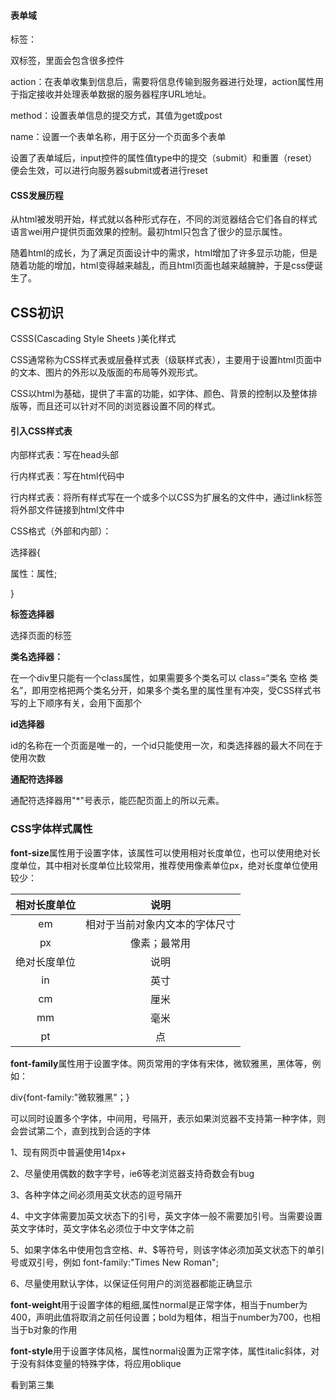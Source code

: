 #### 表单域

标签：    <form action="url地址" method="提交方式" name="表单名称" >   双标签，里面会包含很多控件

action：在表单收集到信息后，需要将信息传输到服务器进行处理，action属性用于指定接收并处理表单数据的服务器程序URL地址。

method：设置表单信息的提交方式，其值为get或post

name：设置一个表单名称，用于区分一个页面多个表单



设置了表单域后，input控件的属性值type中的提交（submit）和重置（reset）便会生效，可以进行向服务器submit或者进行reset

#### CSS发展历程

从html被发明开始，样式就以各种形式存在，不同的浏览器结合它们各自的样式语言wei用户提供页面效果的控制。最初html只包含了很少的显示属性。

随着html的成长，为了满足页面设计中的需求，html增加了许多显示功能，但是随着功能的增加，html变得越来越乱，而且html页面也越来越臃肿，于是css便诞生了。

## CSS初识

CSSS(Cascading Style Sheets )美化样式

CSS通常称为CSS样式表或层叠样式表（级联样式表），主要用于设置html页面中的文本、图片的外形以及版面的布局等外观形式。

CSS以html为基础，提供了丰富的功能，如字体、颜色、背景的控制以及整体排版等，而且还可以针对不同的浏览器设置不同的样式。

#### 引入CSS样式表

内部样式表：写在head头部

行内样式表：写在html代码中

行内样式表：将所有样式写在一个或多个以CSS为扩展名的文件中，通过link标签将外部文件链接到html文件中

CSS格式（外部和内部）：

选择器{

属性：属性;

}

**标签选择器**

选择页面的标签

**类名选择器：**

在一个div里只能有一个class属性，如果需要多个类名可以  class=“类名 空格 类名”，即用空格把两个类名分开，如果多个类名里的属性里有冲突，受CSS样式书写的上下顺序有关，会用下面那个

**id选择器**

id的名称在一个页面是唯一的，一个id只能使用一次，和类选择器的最大不同在于使用次数

**通配符选择器**

通配符选择器用"*"号表示，能匹配页面上的所以元素。

### CSS字体样式属性

**font-size**属性用于设置字体，该属性可以使用相对长度单位，也可以使用绝对长度单位，其中相对长度单位比较常用，推荐使用像素单位px，绝对长度单位使用较少：

| 相对长度单位 |              说明              |
| :----------: | :----------------------------: |
|      em      | 相对于当前对象内文本的字体尺寸 |
|      px      |          像素；最常用          |
| 绝对长度单位 |              说明              |
|      in      |              英寸              |
|      cm      |              厘米              |
|      mm      |              毫米              |
|      pt      |               点               |

**font-family**属性用于设置字体。网页常用的字体有宋体，微软雅黑，黑体等，例如：

div{font-family:"微软雅黑"；}

可以同时设置多个字体，中间用，号隔开，表示如果浏览器不支持第一种字体，则会尝试第二个，直到找到合适的字体

1、现有网页中普遍使用14px+

2、尽量使用偶数的数字字号，ie6等老浏览器支持奇数会有bug

3、各种字体之间必须用英文状态的逗号隔开

4、中文字体需要加英文状态下的引号，英文字体一般不需要加引号。当需要设置英文字体时，英文字体名必须位于中文字体之前

5、如果字体名中使用包含空格、#、$等符号，则该字体必须加英文状态下的单引号或双引号，例如                 font-family:"Times New Roman";

6、尽量使用默认字体，以保证任何用户的浏览器都能正确显示

**font-weight**用于设置字体的粗细,属性normal是正常字体，相当于number为400，声明此值将取消之前任何设置；bold为粗体，相当于number为700，也相当于b对象的作用

**font-style**用于设置字体风格，属性normal设置为正常字体，属性italic斜体，对于没有斜体变量的特殊字体，将应用oblique

看到第三集